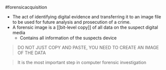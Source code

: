 #forensicacquisition

- The act of identifying digital evidence and transferring it to an image file to be used for future analysis and prosecution of a crime.
- A forensic image is a [[bit-level copy]] of all data on the suspect digital media
	- Contains all information of the suspects device

> DO NOT JUST COPY AND PASTE, YOU NEED TO CREATE AN IMAGE OF THE DATA

> It is the most important step in computer forensic investigation





